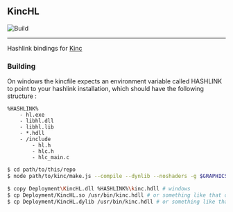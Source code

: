 ## KincHL

![Build](https://github.com/Apprentice-Alchemist/KincHL/workflows/Build/badge.svg)

---------------------

Hashlink bindings for [Kinc](https://github.com/Kode/Kinc)

### Building

On windows the kincfile expects an environment variable called HASHLINK to point to your hashlink installation, which should have the following structure :
```
%HASHLINK%
    - hl.exe
    - libhl.dll
    - libhl.lib
    - *.hdll
    - /include
        - hl.h
        - hlc.h
        - hlc_main.c
```

```bash
$ cd path/to/this/repo
$ node path/to/kinc/make.js --compile --dynlib --noshaders -g $GRAPHICS_API

$ copy Deployment\KincHL.dll %HASHLINK%\kinc.hdll # windows
$ cp Deployment/KincHL.so /usr/bin/kinc.hdll # or something like that on linux
$ cp Deployment/KincHL.dylib /usr/bin/kinc.hdll # or something like that on macos
```